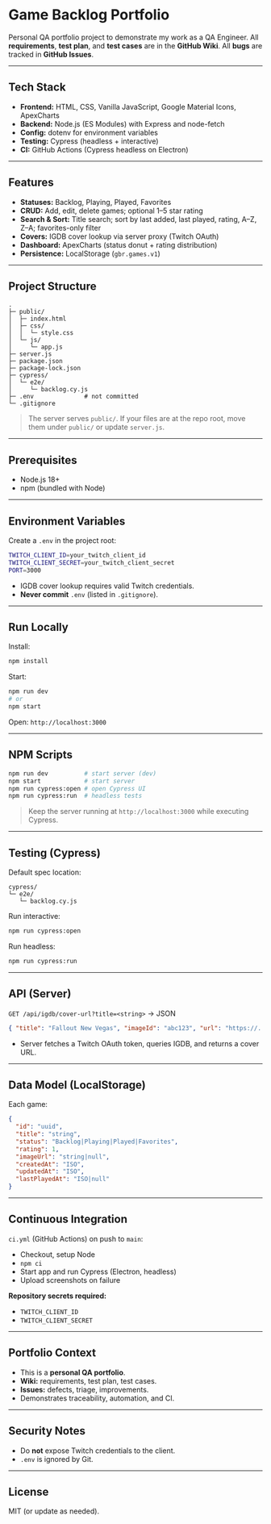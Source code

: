 # Game Backlog Portfolio

Personal QA portfolio project to demonstrate my work as a QA Engineer.
All **requirements**, **test plan**, and **test cases** are in the **GitHub Wiki**.
All **bugs** are tracked in **GitHub Issues**.

---

## Tech Stack

- **Frontend:** HTML, CSS, Vanilla JavaScript, Google Material Icons, ApexCharts
- **Backend:** Node.js (ES Modules) with Express and node-fetch
- **Config:** dotenv for environment variables
- **Testing:** Cypress (headless + interactive)
- **CI:** GitHub Actions (Cypress headless on Electron)

---

## Features

- **Statuses:** Backlog, Playing, Played, Favorites
- **CRUD:** Add, edit, delete games; optional 1–5 star rating
- **Search & Sort:** Title search; sort by last added, last played, rating, A–Z, Z–A; favorites-only filter
- **Covers:** IGDB cover lookup via server proxy (Twitch OAuth)
- **Dashboard:** ApexCharts (status donut + rating distribution)
- **Persistence:** LocalStorage (`gbr.games.v1`)

---

## Project Structure

```
.
├─ public/
│  ├─ index.html
│  ├─ css/
│  │  └─ style.css
│  └─ js/
│     └─ app.js
├─ server.js
├─ package.json
├─ package-lock.json
├─ cypress/
│  └─ e2e/
│     └─ backlog.cy.js
├─ .env              # not committed
└─ .gitignore
```

> The server serves `public/`. If your files are at the repo root, move them under `public/` or update `server.js`.

---

## Prerequisites

- Node.js 18+
- npm (bundled with Node)

---

## Environment Variables

Create a `.env` in the project root:

```bash
TWITCH_CLIENT_ID=your_twitch_client_id
TWITCH_CLIENT_SECRET=your_twitch_client_secret
PORT=3000
```

- IGDB cover lookup requires valid Twitch credentials.
- **Never commit** `.env` (listed in `.gitignore`).

---

## Run Locally

Install:

```bash
npm install
```

Start:

```bash
npm run dev
# or
npm start
```

Open: `http://localhost:3000`

---

## NPM Scripts

```bash
npm run dev          # start server (dev)
npm start            # start server
npm run cypress:open # open Cypress UI
npm run cypress:run  # headless tests
```

> Keep the server running at `http://localhost:3000` while executing Cypress.

---

## Testing (Cypress)

Default spec location:

```
cypress/
└─ e2e/
   └─ backlog.cy.js
```

Run interactive:

```bash
npm run cypress:open
```

Run headless:

```bash
npm run cypress:run
```

---

## API (Server)

`GET /api/igdb/cover-url?title=<string>` → JSON

```json
{ "title": "Fallout New Vegas", "imageId": "abc123", "url": "https://..." }
```

- Server fetches a Twitch OAuth token, queries IGDB, and returns a cover URL.

---

## Data Model (LocalStorage)

Each game:

```json
{
  "id": "uuid",
  "title": "string",
  "status": "Backlog|Playing|Played|Favorites",
  "rating": 1,
  "imageUrl": "string|null",
  "createdAt": "ISO",
  "updatedAt": "ISO",
  "lastPlayedAt": "ISO|null"
}
```

---

## Continuous Integration

`ci.yml` (GitHub Actions) on push to `main`:

- Checkout, setup Node
- `npm ci`
- Start app and run Cypress (Electron, headless)
- Upload screenshots on failure

**Repository secrets required:**

- `TWITCH_CLIENT_ID`
- `TWITCH_CLIENT_SECRET`

---

## Portfolio Context

- This is a **personal QA portfolio**.
- **Wiki:** requirements, test plan, test cases.
- **Issues:** defects, triage, improvements.
- Demonstrates traceability, automation, and CI.

---

## Security Notes

- Do **not** expose Twitch credentials to the client.
- `.env` is ignored by Git.

---

## License

MIT (or update as needed).
